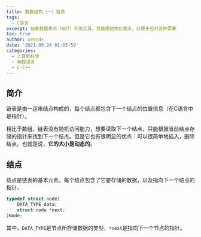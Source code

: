 ```yaml
---
title: 数据结构（一）链表
tags:
  - C语言
excerpt: 抽象数据表示（ADT）利用工具，将数据结构化表示，以便于应对各种需要
toc: true
author: xeonds
date: '2021.09.24 01:05:59'
categories:
  - 计算机科学
  - 编程语言
  - C·C++
---
```


## 简介

链表是由一连串结点构成的，每个结点都包含下一个结点的位置信息（在C语言中是指针）。

相比于数组，链表没有随机访问能力，想要读取下一个结点，只能根据当前结点存储的指针来找到下一个结点。但是它也有很明显的优点：可以很简单地插入，删除结点。也就是说，**它的大小是动态的**。

## 结点

结点是链表的基本元素。每个结点包含了它要存储的数据，以及指向下一个结点的指针。

```c
typedef struct node{
    DATA_TYPE data;
    struct node *next;
}Node;
```

其中，`DATA_TYPE`是节点所存储数据的类型，`*next`是指向下一个节点的指针。
